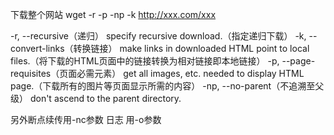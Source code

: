 下载整个网站
wget -r -p -np -k http://xxx.com/xxx

-r,  --recursive（递归）          specify recursive download.（指定递归下载）
-k,  --convert-links（转换链接）      make links in downloaded HTML point to local files.（将下载的HTML页面中的链接转换为相对链接即本地链接）
-p,  --page-requisites（页面必需元素）    get all images, etc. needed to display HTML page.（下载所有的图片等页面显示所需的内容）
-np, --no-parent（不追溯至父级）          don't ascend to the parent directory.

另外断点续传用-nc参数 日志 用-o参数
